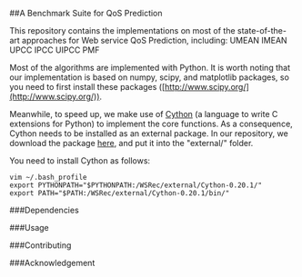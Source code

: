 ##A Benchmark Suite for QoS Prediction

This repository contains the implementations on most of the state-of-the-art approaches for Web service QoS Prediction, including:
	UMEAN
	IMEAN
	UPCC
	IPCC
	UIPCC
	PMF
	
Most of the algorithms are implemented with Python. It is worth noting that our implementation is based on numpy, scipy, and matplotlib packages, so you need to first install these packages ([http://www.scipy.org/](http://www.scipy.org/)). 

Meanwhile, to speed up, we make use of [Cython](http://cython.org/ "Cython's Web page") (a language to write C extensions for Python) to implement the core functions. As a consequence, Cython needs to be installed as an external package. In our repository, we download the package [here](https://github.com/cython/cython/archive/master.zip "The latest release of Cython"), and put it into the "external/" folder.

You need to install Cython as follows:
```
vim ~/.bash_profile
export PYTHONPATH="$PYTHONPATH:/WSRec/external/Cython-0.20.1/"
export PATH="$PATH:/WSRec/external/Cython-0.20.1/bin/"
```
###Dependencies


###Usage


###Contributing


###Acknowledgement








